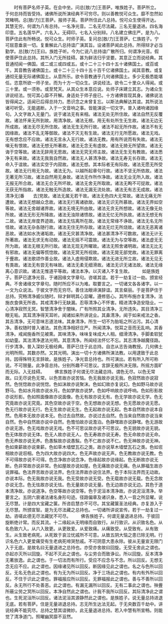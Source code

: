 <!-- { "loadSidebar": true } -->
　　时有菩萨名师子英。在会中坐。问总[敖/力]王菩萨。唯族姓子。菩萨所立。于何总持而皆受持。诸佛所说所演经典不可穷尽。则以善教悦可众生。靡不忽然如冥睹明。总[敖/力]王菩萨。报师子英。菩萨所住此八总持。悦可众生使得开达。其慧无穷。何谓为八有总持。一名净光音。二名无尽法藏。三名无量退进。四名海印意。五名莲华严。六名入。无碍印。七名入分别辩。八名建立佛庄严。是为八。菩萨住此有所畅说。悦可众生。时师子英。复问总[敖/力]王菩萨。仁族姓子。宁可屈意垂哀一切。复重解此八总持谊广演其旨。设诸菩萨闻此总持。所得辩才必当勤学。总[敖/力]王曰。族姓子听。今为仁说八总持谊广散所归。何谓净光音。假使菩萨住此总持。其所入门无所挂碍。甚为鲜洁归乎坚要。其意正立而说经典。其音通彻闻一佛国。或二或三或四或五。或十二十三十四十五十诸佛国土。或百或千。其音教告诸佛国土。或十二十三十四十五十百千亿诸佛国土。闻其音教。或复通彻无量无际诸佛国土。从意所乐。欲令音教通乎几何诸佛国土。多少无极悉能堪任。恣意所欲一师子坐。而为十方一切众生。讲说经法。欲令二十里众人得闻。或三十里。或一须弥。或至梵天。从其众生本意应说。处师子床建立其志。为诸众生讲说经法。悦可其心靡不开解。身适处于师子座已。十方诸佛皆现其身。诸佛说法皆得闻之。适闻已后得总持力。悉识念之未曾复忘。以斯法典解达其谊。其所说法诸可听受。无能遏断。入于一文音响之事。皆能演说一切文字。普入诸响诸因缘句。入文字故入无量门。说于诸法无有来相。诸法无处无所住故。诸法自然无反覆故。诸法怀来无所到故。用清净故。诸法无根。用无有处所生无生故。诸法无边无所成故。诸法无尽无所住故。诸法无生无所行故。诸法不起无所作故。诸法不有无因缘故。诸法不乱无等御故。诸法不灭无有生故。诸法无行无所愿故。诸法无戏。无有想念应不应故。诸法无言永入无行故。诸法无教。用有所说而有失故。诸法无嗔无有恨故。诸法无想无所著故。诸法无念无有虚故。诸法无猗无所望故。诸法无诲于空等故。诸法无辞用无思故。诸法无究无师主故。诸法无生无有教故。诸法悉净无有来故。诸法无我我自然故。诸法无人甚清净故。诸法无寿无长存故。诸法无命入于谊故。诸法实空于内寂故。诸法无想。其本际者无有际故。诸法无愿无所受故。诸法无行用无为故。诸法无为。以越所起章句行故。诸法不坚无所依故。诸法无著无所习故。诸法自然用无身故。诸法无作所作净故。诸法无业无所入故。诸法无报无所合故。诸法无合无所坏故。诸法无舍无所取故。诸法无眴不可捉故。诸法无获无所指故。诸法无触无所造故。诸法无漏无流处故。诸法无有志无成故。诸法清净无[番　　去]党故。诸法无属无若干故。诸法无色四大无常故。诸法无痛无所遭故。诸法无想越众念故。诸法无行离诸欲故。诸法无识无所慕故。诸法无界如空等故。诸法无舍越诸界故。诸法无境无所由故。诸法无贪无所想故。诸法无像无处所故。诸法无形无所降故。诸法无浊除诸愦故。诸法无忆无所执故。诸法无想无有二故。诸法无岸度界迹故。诸法无怙离所在故。诸法无常缘不诤故。诸法无名无所怪故。诸法无杂各随行故。诸法无住无所存故。诸法无烂无所烧故。诸法无恶离诸恶故。诸法如水洗诸垢故。诸法无灾甚清净故。诸法甚清净不可数故。诸法无计无所著故。诸法无求无有动故。诸法无摇不可震故。诸法无为与空等故。诸法虚无无所为故。诸法无根无所行故。诸法无现无所曜故。诸法无照舍诸明故。诸法无比无有邪故。诸法无偏等慌惚故。诸法无冥无所视故。诸法无晃无部党故。诸法无罪离于舋故。诸法歌颂作善业故。诸法入虚用侵欺故。诸法无进无所立故。诸法无见无有类故。诸法无有尝无有味故。诸法无柔无细滑故。诸法无识无诸法故。诸法无缘离心意识故。诸法无惟道平等故。诸法本净。以灭诸入不复生故。
　　如是族姓子。菩萨已逮净光音。于诸因缘文字章句。咨嗟其谊。若于一劫复过一劫。颁宣经典。不舍诸缘文字章句。随时所应不以为难。取要言之。一切诸文各各诸字。以一一文为众说法。于彼文字而无穷尽。善住法眼谛演辞谊。其言粲丽。于是菩萨住于总持。究畅清净威仪随时。辩才鲜明其心显曜。遵修慈心。其所布施亦复清净。法施衣食俱无所吝。其戒清净行无缺漏。忍辱清净心不怀害。精进清净造安隐业。一心清净寂然无冥。智慧清净舍于闇昧。广有所照其业清净。无所违失。其目清净三眼无垢。其耳清净得天耳听。闻诸如来所讲说业。其鼻清净。闻于如来戒法之香。其舌清净。无可意味志道法味。其身清净。所生一切不为胎垢之所沾污。其心清净。善权随时普入诸法。其色清净相好庄严。所闻清净。悦耳之音而无乱响。其香清净。戒闻施香所见被熏。其味清净。味味复味成大人相。细滑清净。手脚柔软犹如幼童。其法清净逮法光明。其意清净。所闻经法怀忆不忘。其志清净越魔径路。行步清净。普入深妙无极经典。菩萨已住于此总持。自恣从志告诲教授。几何佛土光明所照。其数亦然。又其光明。演出一切十方诸佛所演法教。以用逮致于此总持。因得殊特无言辞故。是族姓子。净光音总持也。所可演出。若有所入所可称说。不可限量。此净音总持。分别所趣不可思议。言辞无极所决无限。所摇方面旷而无际。入无挂碍。
　　佛言族姓子何谓无尽法藏总持。谓色无尽。以色无常故。曰无尽说色无常。以色苦故亦说苦恼。色无我故亦说无我。色寂然故亦说寂然。色恍惚故亦说恍惚。色如沫故亦说聚沫。色如幻故亦复说幻。色如野马故亦说野马。色如水月故亦说水月。色如梦故亦说梦。色如呼响故亦说呼响。色如形影故亦说形影。色如照面像故亦说面像。色无有故亦说无有。色无学故亦说无学。色无究竟故亦说无究竟。其色空故亦说于空。色无想故亦说无想。色无愿故亦说无愿。色无行故亦说无行。色无生故亦说无生。色无起故亦说无起。色本自然故亦说本自然。色用本无故亦说本无。色过去自然故。亦说过去自然。色当来自然故亦说当来自然。色中自然故亦说中自然。色憺怕故亦说澹泊。色静嘿故亦说静嘿。色无游故亦说无游。色无戏故亦说无戏。色不可思议故亦说不可思议。色无貌故亦说无貌。色无体故亦说无体。色无人故亦说无人。色无寿故亦说无寿。色无命故亦说无命。色无养故亦说无养。色愚騃故亦说愚騃。色不仁故亦说不仁。色无神故亦说无神。色如束薪故亦说束薪。色如草木墙壁瓦石之类。故亦说草木墙壁瓦石之类。色如诳相故亦说诳相。色为四大故亦说四大。色无声故亦说无声。色无教故亦说无教。色不可得故亦说不可得。色念净故亦说念净。色缘起故亦说缘起。色无断故亦说无断。色非常故亦说非常。色如屋故亦说如屋。色无痛故亦说无痛。色从罪福生故亦说罪福。色法界苦故亦说法界。色住法界故亦说住法界。色于本际法界而无动故。亦说本际。色无我故亦说无我。色无受故亦说无受。色无载故亦说无载。色无念故亦说无念。色无怯故亦说无怯。色无量故亦说无量。色无边故亦说无边。其色于道本清净故。亦说道净。色空等故亦说空等。色于泥洹本清净故。亦说泥洹清净。举要言之。五阴六衰诸法诸名身形句迹。径路偏章及诸识身。悉入一音之所显曜。说无尽慧。计是四大宝藏之箧。所咨启慧亦不可尽。其宝藏箧圣法经典。亦复游入于无尽慧。所颁宣智。是为无尽法藏之总持也。一切诸所讲说宣传。若于一劫复过一劫。咨嗟此德无尽法藏犹不可尽。
　　佛告族姓子。何谓无量退进总持。于彼回旋断绝计常。而反其流。十二缘起从无明缘而自致行。从行致识。从识致名色。从名色致六入。从六入致更。从更致爱。从爱致痛。从痛致受。从受致有。从有致生。从生致老病死。从死致于哀泣忧戚所不可意。从致五阴大恼之患已除无明。行识名色六入更爱痛受有生老病死啼哭愁戚。不可阴意大患永除。彼从无量宣无限门入于无底。是故名曰无量退进之总持也。亦受亦舍故曰回旋。无受无舍此之谓也。亦起亦灭所以回旋。不起不灭此之谓也。与尘劳合而致诤讼。所以回旋。反本清净无著放逸。此之谓也。于一切法而有所行。受应不应念与不念。所以回反。无想无念无应不应。此之谓也。因缘诸见所以回反。断因缘见此之谓也。名之与色所以回反。无名无色此之谓也。有为无为所以回反。净于三场此之谓也。有内有外所以回反。不住于识此之谓也。罪福报应所以回反。无罪福报此之谓也。善与不善所以回反。永无所行不处善恶。此之谓也。有漏无漏所以回反。无有二事此之谓也。殃舋所蔽尘劳之冥所以回反。本净自然此之谓也。计我不我所以回反。其际清净此之谓也。生死泥洹所以回反。诸法泥洹其源静然此之谓也。是族姓子。说无量总持进退无底。若有菩萨。住是无量进退总持。志无所生达法无起。于无央数百千劫中。讲说经典不能究尽。总持之慧其谊微妙。此无量退进总持。若入中慧有所宣畅。则能觉了清净道门。照曜幽冥靡不亘然。
